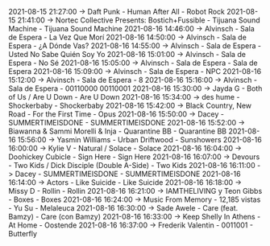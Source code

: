 2021-08-15 21:27:00 -> Daft Punk - Human After All - Robot Rock
2021-08-15 21:41:00 -> Nortec Collective Presents: Bostich+Fussible - Tijuana Sound Machine - Tijuana Sound Machine
2021-08-16 14:46:00 -> Alvinsch - Sala de Espera - La Vez Que Morí
2021-08-16 14:50:00 -> Alvinsch - Sala de Espera - ¿A Dónde Vas?
2021-08-16 14:55:00 -> Alvinsch - Sala de Espera - Usted No Sabe Quién Soy Yo
2021-08-16 15:01:00 -> Alvinsch - Sala de Espera - No Sé
2021-08-16 15:05:00 -> Alvinsch - Sala de Espera - Sala de Espera
2021-08-16 15:09:00 -> Alvinsch - Sala de Espera - NPC
2021-08-16 15:12:00 -> Alvinsch - Sala de Espera - 8
2021-08-16 15:16:00 -> Alvinsch - Sala de Espera - 00110000 00110001
2021-08-16 15:30:00 -> Jayda G - Both of Us / Are U Down - Are U Down
2021-08-16 15:34:00 -> des hume - Shockerbaby - Shockerbaby
2021-08-16 15:42:00 -> Black Country, New Road - For the First Time - Opus
2021-08-16 15:50:00 -> Dacey - SUMMERTIMEISDONE - SUMMERTIMEISDONE
2021-08-16 15:52:00 -> Biawanna & Sammi Morelli & Inja - Quarantine BB - Quarantine BB
2021-08-16 15:56:00 -> Yasmin Williams - Urban Driftwood - Sunshowers
2021-08-16 16:00:00 -> Kylie V - Natural / Solace - Solace
2021-08-16 16:04:00 -> Doohickey Cubicle - Sign Here - Sign Here
2021-08-16 16:07:00 -> Devours - Two Kids / Dick Disciple (Double A-Side) - Two Kids
2021-08-16 16:11:00 -> Dacey - SUMMERTIMEISDONE - SUMMERTIMEISDONE
2021-08-16 16:14:00 -> Actors - Like Suicide - Like Suicide
2021-08-16 16:18:00 -> Missy D - Rollin - Rollin
2021-08-16 16:21:00 -> IAMTHELIVING y Teon Gibbs - Boxes - Boxes
2021-08-16 16:24:00 -> Music From Memory - 12,185 vistas - Yu Su - Melaleuca
2021-08-16 16:30:00 -> Sade Awele - Care (feat. Bamzy) - Care (con Bamzy)
2021-08-16 16:33:00 -> Keep Shelly In Athens - At Home - Oostende
2021-08-16 16:37:00 -> Frederik Valentin - 0011001 - Butterfly
